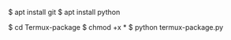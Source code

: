 $ apt install git 
$ apt install python 

$ cd Termux-package 
$ chmod +x * 
$ python termux-package.py

